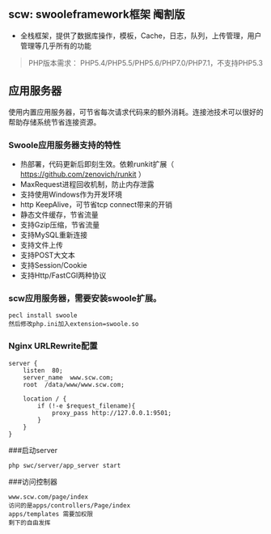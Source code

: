 scw: swooleframework框架 阉割版
----
* 全栈框架，提供了数据库操作，模板，Cache，日志，队列，上传管理，用户管理等几乎所有的功能
 
> PHP版本需求： PHP5.4/PHP5.5/PHP5.6/PHP7.0/PHP7.1，不支持PHP5.3

应用服务器
-----
使用内置应用服务器，可节省每次请求代码来的额外消耗。连接池技术可以很好的帮助存储系统节省连接资源。

### Swoole应用服务器支持的特性
* 热部署，代码更新后即刻生效。依赖runkit扩展（ <https://github.com/zenovich/runkit> ）
* MaxRequest进程回收机制，防止内存泄露
* 支持使用Windows作为开发环境
* http KeepAlive，可节省tcp connect带来的开销
* 静态文件缓存，节省流量
* 支持Gzip压缩，节省流量
* 支持MySQL重新连接
* 支持文件上传
* 支持POST大文本
* 支持Session/Cookie
* 支持Http/FastCGI两种协议

### scw应用服务器，需要安装swoole扩展。
```
pecl install swoole
然后修改php.ini加入extension=swoole.so
```

### Nginx URLRewrite配置

```
server {
    listen  80;
    server_name  www.scw.com;
    root  /data/www/www.scw.com;

    location / {
        if (!-e $request_filename){
            proxy_pass http://127.0.0.1:9501;
        }
    }
}
```

###启动server
```
php swc/server/app_server start
```
###访问控制器

```
www.scw.com/page/index
访问的是apps/controllers/Page/index
apps/templates 需要加权限
剩下的自由发挥
```



